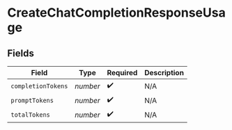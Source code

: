 # CreateChatCompletionResponseUsage


## Fields

| Field              | Type               | Required           | Description        |
| ------------------ | ------------------ | ------------------ | ------------------ |
| `completionTokens` | *number*           | :heavy_check_mark: | N/A                |
| `promptTokens`     | *number*           | :heavy_check_mark: | N/A                |
| `totalTokens`      | *number*           | :heavy_check_mark: | N/A                |